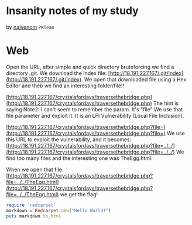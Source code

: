 # Insanity notes of my study

by [naivenom](https://ctftime.org/user/38647) `PKTeam`

# Web
Open the URL, after simple and quick directory bruteforcing we find a directory .git. We download the Index file: [http://18.191.227.167/.git/index](http://18.191.227.167/.git/index). We open that downloaded file using a Hex Editor and theb we find an interesting folder/file!!

[http://18.191.227.167/crystalsfordays/traversethebridge.php](http://18.191.227.167/crystalsfordays/traversethebridge.php) The hint is saying Note2: I can't seem to remember the param. It's "file" We use that file parameter and exploit it. It is an LFI Vulnerability (Local File Inclusion).

[http://18.191.227.167/crystalsfordays/traversethebridge.php?file=](http://18.191.227.167/crystalsfordays/traversethebridge.php?file=) We use this URL to exploit the vulnerability, and it becomes:
[http://18.191.227.167/crystalsfordays/traversethebridge.php?file=../../](http://18.191.227.167/crystalsfordays/traversethebridge.php?file=../../) We find too many files and the interesting one was TheEgg.html.

When we open that file: [http://18.191.227.167/crystalsfordays/traversethebridge.php?file=../../TheEgg.html](http://18.191.227.167/crystalsfordays/traversethebridge.php?file=../../TheEgg.html) we get the flag!

```ruby
require 'redcarpet'
markdown = Redcarpet.new("Hello World!")
puts markdown.to_html
```
